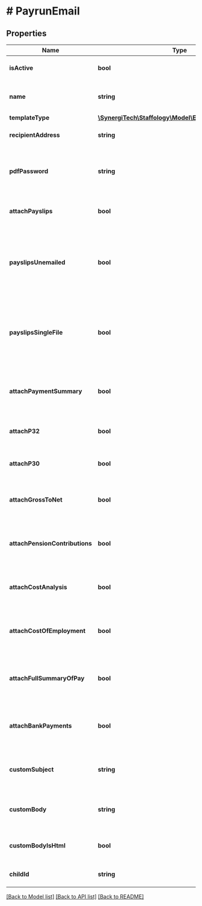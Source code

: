 # # PayrunEmail

## Properties

Name | Type | Description | Notes
------------ | ------------- | ------------- | -------------
**isActive** | **bool** | If false then this email won&#39;t be sent | [optional]
**name** | **string** | Only used for reference, not included in the email |
**templateType** | [**\SynergiTech\Staffology\Model\EmployerTemplateType**](EmployerTemplateType.md) |  | [optional]
**recipientAddress** | **string** | The address to which the email should be sent |
**pdfPassword** | **string** | If a value is provided, then all PDFs attached to the email will be encrypted using this password | [optional]
**attachPayslips** | **bool** | If set to true then Payslips will be attached to the email | [optional]
**payslipsUnemailed** | **bool** | If AttachPayslips is true and this property is also true then only payslips that haven&#39;t already been sent directly to employees will be attached. | [optional]
**payslipsSingleFile** | **bool** | If AttachPayslips is true and this property is also true then the payslips will be attached as a single file rather than as separate PDFs, | [optional]
**attachPaymentSummary** | **bool** | If set to True then the PaymentSummary report will be attached to the Email | [optional]
**attachP32** | **bool** | If set to True then the P32 report will be attached to the email | [optional]
**attachP30** | **bool** | If set to True then the P30 report will be attached to the email | [optional]
**attachGrossToNet** | **bool** | If set to True then the GrossToNet report will be attached to the email | [optional]
**attachPensionContributions** | **bool** | If set to True then the Pensions Contributions report will be attached to the email | [optional]
**attachCostAnalysis** | **bool** | If set to True then the Cost Analysis report will be attached to the email | [optional]
**attachCostOfEmployment** | **bool** | If set to True then the Cost of Employment report will be attached to the email | [optional]
**attachFullSummaryOfPay** | **bool** | If set to True then the Full Summary Of Payment report will be attached to the email | [optional]
**attachBankPayments** | **bool** | If set to True then the Bank Payments CSV file will be attached to the email | [optional]
**customSubject** | **string** | If TemplateType is null then you can provide a subject line here to be used for the email | [optional]
**customBody** | **string** | If TemplateType is null then you can provide the body text here to be used for the email | [optional]
**customBodyIsHtml** | **bool** | If the CustomBody is in HTML format, set this to true. | [optional]
**childId** | **string** | This is nothing but the UniqueId of the model. | [optional]

[[Back to Model list]](../../README.md#models) [[Back to API list]](../../README.md#endpoints) [[Back to README]](../../README.md)
